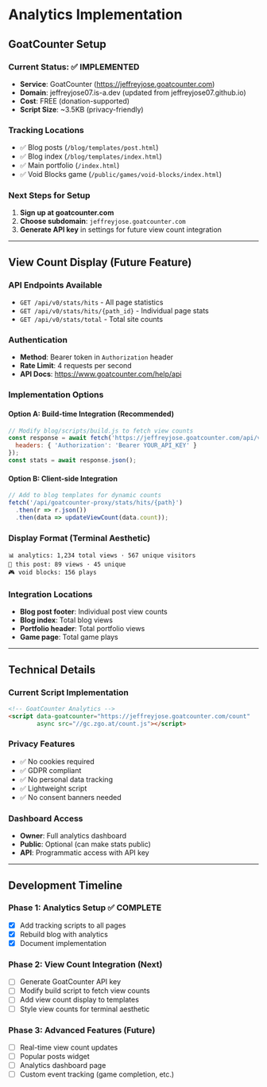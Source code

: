 # Analytics Implementation

## GoatCounter Setup

### Current Status: ✅ IMPLEMENTED
- **Service**: GoatCounter (https://jeffreyjose.goatcounter.com)
- **Domain**: jeffreyjose07.is-a.dev (updated from jeffreyjose07.github.io)
- **Cost**: FREE (donation-supported)
- **Script Size**: ~3.5KB (privacy-friendly)

### Tracking Locations
- ✅ Blog posts (`/blog/templates/post.html`)
- ✅ Blog index (`/blog/templates/index.html`) 
- ✅ Main portfolio (`/index.html`)
- ✅ Void Blocks game (`/public/games/void-blocks/index.html`)

### Next Steps for Setup
1. **Sign up at goatcounter.com**
2. **Choose subdomain**: `jeffreyjose.goatcounter.com`
3. **Generate API key** in settings for future view count integration

---

## View Count Display (Future Feature)

### API Endpoints Available
- `GET /api/v0/stats/hits` - All page statistics
- `GET /api/v0/stats/hits/{path_id}` - Individual page stats
- `GET /api/v0/stats/total` - Total site counts

### Authentication
- **Method**: Bearer token in `Authorization` header
- **Rate Limit**: 4 requests per second
- **API Docs**: https://www.goatcounter.com/help/api

### Implementation Options

#### Option A: Build-time Integration (Recommended)
```javascript
// Modify blog/scripts/build.js to fetch view counts
const response = await fetch('https://jeffreyjose.goatcounter.com/api/v0/stats/hits', {
  headers: { 'Authorization': 'Bearer YOUR_API_KEY' }
});
const stats = await response.json();
```

#### Option B: Client-side Integration
```javascript
// Add to blog templates for dynamic counts
fetch('/api/goatcounter-proxy/stats/hits/{path}')
  .then(r => r.json())
  .then(data => updateViewCount(data.count));
```

### Display Format (Terminal Aesthetic)
```
📊 analytics: 1,234 total views · 567 unique visitors
👀 this post: 89 views · 45 unique
🎮 void blocks: 156 plays
```

### Integration Locations
- **Blog post footer**: Individual post view counts
- **Blog index**: Total blog views
- **Portfolio header**: Total portfolio views  
- **Game page**: Total game plays

---

## Technical Details

### Current Script Implementation
```html
<!-- GoatCounter Analytics -->
<script data-goatcounter="https://jeffreyjose.goatcounter.com/count" 
        async src="//gc.zgo.at/count.js"></script>
```

### Privacy Features
- ✅ No cookies required
- ✅ GDPR compliant 
- ✅ No personal data tracking
- ✅ Lightweight script
- ✅ No consent banners needed

### Dashboard Access
- **Owner**: Full analytics dashboard
- **Public**: Optional (can make stats public)
- **API**: Programmatic access with API key

---

## Development Timeline

### Phase 1: Analytics Setup ✅ COMPLETE
- [x] Add tracking scripts to all pages
- [x] Rebuild blog with analytics
- [x] Document implementation

### Phase 2: View Count Integration (Next)
- [ ] Generate GoatCounter API key
- [ ] Modify build script to fetch view counts
- [ ] Add view count display to templates
- [ ] Style view counts for terminal aesthetic

### Phase 3: Advanced Features (Future)
- [ ] Real-time view count updates
- [ ] Popular posts widget
- [ ] Analytics dashboard page
- [ ] Custom event tracking (game completion, etc.)